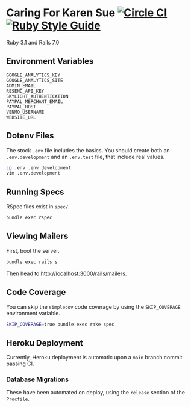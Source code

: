 # Caring For Karen Sue [![Circle CI](https://circleci.com/gh/trueheart78/caring-for-karen-sue.svg?style=shield)](https://circleci.com/gh/trueheart78/caring-for-karen-sue) [![Ruby Style Guide](https://img.shields.io/badge/code_style-standard-brightgreen.svg)](https://github.com/testdouble/standard)

Ruby 3.1 and Rails 7.0

## Environment Variables

```
GOOGLE_ANALYTICS_KEY
GOOGLE_ANALYTICS_SITE
ADMIN_EMAIL
RESEND_API_KEY
SKYLIGHT_AUTHENTICATION
PAYPAL_MERCHANT_EMAIL
PAYPAL_HOST
VENMO_USERNAME
WEBSITE_URL
```

## Dotenv Files

The stock `.env` file includes the basics. You should create both an `.env.development` and an `.env.test` file, that include real values.

```sh
cp .env .env.development
vim .env.development
```

## Running Specs

RSpec files exist in `spec/`.

```sh
bundle exec rspec
```

## Viewing Mailers

First, boot the server.

```sh
bundle exec rails s
```

Then head to [http://localhost:3000/rails/mailers][mailers].

## Code Coverage

You can skip the `simplecov` code coverage by using the `SKIP_COVERAGE` environment variable.

```sh
SKIP_COVERAGE=true bundle exec rake spec
```

## Heroku Deployment

Currently, Heroku deployment is automatic upon a `main` branch commit passing CI.

### Database Migrations

These have been automated on deploy, using the `release` section of the `Procfile`.

[mailers]: http://localhost:3000/rails/mailers
